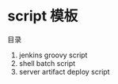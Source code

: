 script 模板
======

目录

1. jenkins groovy script
2. shell batch script
3. server artifact deploy script